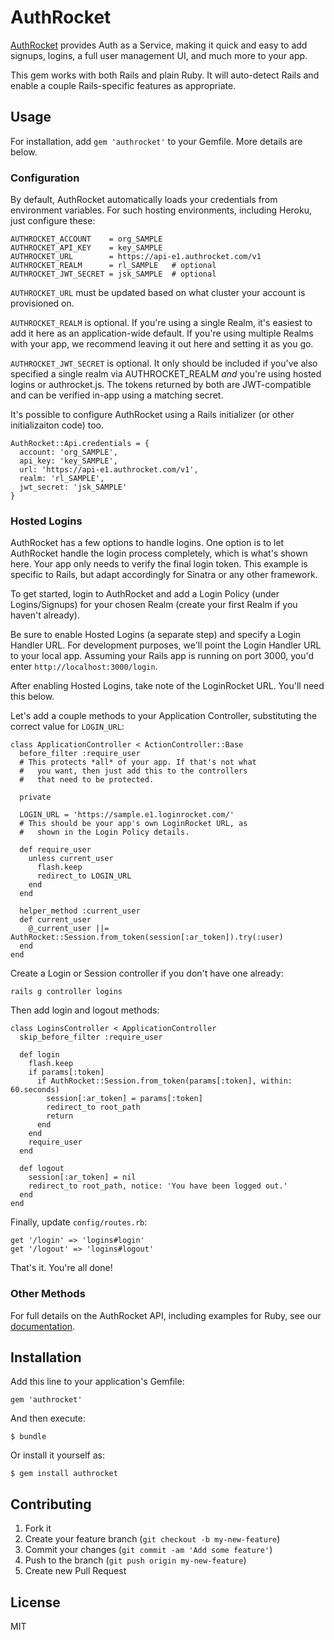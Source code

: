 # AuthRocket

[AuthRocket](http://authrocket.com/) provides Auth as a Service, making it quick and easy to add signups, logins, a full user management UI, and much more to your app.

This gem works with both Rails and plain Ruby. It will auto-detect Rails and enable a couple Rails-specific features as appropriate.


## Usage

For installation, add `gem 'authrocket'` to your Gemfile. More details are below.


### Configuration

By default, AuthRocket automatically loads your credentials from environment variables. For such hosting environments, including Heroku, just configure these:

    AUTHROCKET_ACCOUNT    = org_SAMPLE
    AUTHROCKET_API_KEY    = key_SAMPLE
    AUTHROCKET_URL        = https://api-e1.authrocket.com/v1
    AUTHROCKET_REALM      = rl_SAMPLE   # optional
    AUTHROCKET_JWT_SECRET = jsk_SAMPLE  # optional

`AUTHROCKET_URL` must be updated based on what cluster your account is provisioned on.

`AUTHROCKET_REALM` is optional. If you're using a single Realm, it's easiest to add it here as an application-wide default. If you're using multiple Realms with your app, we recommend leaving it out here and setting it as you go.

`AUTHROCKET_JWT_SECRET` is optional. It only should be included if you've also specified a single realm via AUTHROCKET_REALM *and* you're using hosted logins or authrocket.js. The tokens returned by both are JWT-compatible and can be verified in-app using a matching secret.

It's possible to configure AuthRocket using a Rails initializer (or other initializaiton code) too.

    AuthRocket::Api.credentials = {
      account: 'org_SAMPLE',
      api_key: 'key_SAMPLE',
      url: 'https://api-e1.authrocket.com/v1',
      realm: 'rl_SAMPLE',
      jwt_secret: 'jsk_SAMPLE'
    }


### Hosted Logins

AuthRocket has a few options to handle logins. One option is to let AuthRocket handle the login process completely, which is what's shown here. Your app only needs to verify the final login token. This example is specific to Rails, but adapt accordingly for Sinatra or any other framework.

To get started, login to AuthRocket and add a Login Policy (under Logins/Signups) for your chosen Realm (create your first Realm if you haven't already). 

Be sure to enable Hosted Logins (a separate step) and specify a Login Handler URL. For development purposes, we'll point the Login Handler URL to your local app. Assuming your Rails app is running on port 3000, you'd enter `http://localhost:3000/login`.

After enabling Hosted Logins, take note of the LoginRocket URL. You'll need this below.

Let's add a couple methods to your Application Controller, substituting the correct value for `LOGIN_URL`:

    class ApplicationController < ActionController::Base
      before_filter :require_user
      # This protects *all* of your app. If that's not what
      #   you want, then just add this to the controllers
      #   that need to be protected.

      private

      LOGIN_URL = 'https://sample.e1.loginrocket.com/'
      # This should be your app's own LoginRocket URL, as
      #   shown in the Login Policy details.

      def require_user
        unless current_user
          flash.keep
          redirect_to LOGIN_URL
        end
      end

      helper_method :current_user
      def current_user
        @_current_user ||= AuthRocket::Session.from_token(session[:ar_token]).try(:user)
      end
    end

Create a Login or Session controller if you don't have one already:

    rails g controller logins

Then add login and logout methods:

    class LoginsController < ApplicationController
      skip_before_filter :require_user

      def login
        flash.keep
        if params[:token]
          if AuthRocket::Session.from_token(params[:token], within: 60.seconds)
            session[:ar_token] = params[:token]
            redirect_to root_path
            return
          end
        end
        require_user
      end

      def logout
        session[:ar_token] = nil
        redirect_to root_path, notice: 'You have been logged out.'
      end
    end

Finally, update `config/routes.rb`:

    get '/login' => 'logins#login'
    get '/logout' => 'logins#logout'

That's it. You're all done!


### Other Methods

For full details on the AuthRocket API, including examples for Ruby, see our [documentation](http://authrocket.com/docs).


## Installation

Add this line to your application's Gemfile:

    gem 'authrocket'

And then execute:

    $ bundle

Or install it yourself as:

    $ gem install authrocket


## Contributing

1. Fork it
2. Create your feature branch (`git checkout -b my-new-feature`)
3. Commit your changes (`git commit -am 'Add some feature'`)
4. Push to the branch (`git push origin my-new-feature`)
5. Create new Pull Request


## License

MIT
